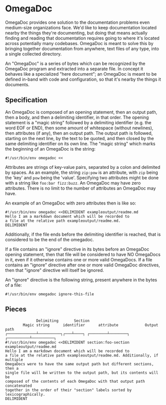 # OmegaDoc

<!--
All the OmegaDocs defined in this file should be ignored since they're mostly
nonesense. Thus this ignore directive at the top here.
#!/usr/bin/env omegadoc ignore-this-file
-->
OmegaDoc provides one solution to the documentation problems even medium-size
organizations face. We'd like to keep documentation located nearby the things
they're documenting, but doing that means actually finding and reading that
documentation requires going to where it's located across potentially many
codebases. OmegaDoc is meant to solve this by bringing together documentation
from anywhere, text files of any type, into a single collected directory.

An "OmegaDoc" is a series of bytes which can be recognized by the OmegaDoc
program and extracted into a separate file. In concept it behaves like a
specialized "here document"; an OmegaDoc is meant to be defined in-band with
code and configuration, so that it's nearby the things it documents.

Specification
-------------

An OmegaDoc is composed of an opening statement, then an output path, then a
body, and then a delimiting identifier, in that order. The opening statement is
a "magic string" followed by a delimiting identifier (e.g. the word EOF or
END), then some amount of whitespace (without newlines), then attributes (if any), then
an output path.  The output path is followed, starting on the next line, by the
text to be quoted, and then closed by the same delimiting identifier on its own
line. The "magic string" which marks the beginning of an OmegaDoc is the
string:

	#!/usr/bin/env omegadoc <<

Attributes are strings of key-value pairs, separated by a colon and delimited
by spaces. As an example, the string `zip:pow` is an attribute, with `zip`
being the 'key' and `pow` being the 'value'. Specifying two attributes might be
done with a string like `foo:bar fizz:buzz`. An OmegaDoc may have zero
attributes. There is no limit to the number of attributes an OmegaDoc may have.

An example of an OmegaDoc with zero attributes then is like so:

	#!/usr/bin/env omegadoc <<DELIMIDENT exampleoutput/readme.md
	Hello I am a markdown document which will be recorded to
	a file at the relative path exampleoutput/readme.md.
	DELIMIDENT

Additionally, if the file ends before the delimiting identifier is reached,
that is considered to be the end of the omegadoc.

If a file contains an "ignore" directive in its bytes before an OmegaDoc
opening statement, then that file will be considered to have NO OmegaDocs in
it, even if it otherwise contains one or more valid OmegaDocs. If a file
contains an "ignore" directive after one or more valid OmegaDoc directives,
then that "ignore" directive will itself be ignored.

An "ignore" directive is the following string, present anywhere in the bytes of
a file:

    #!/usr/bin/env omegadoc ignore-this-file

Pieces
------
```
			  Delimiting       Section
        Magic string      identifier      attribute            Output path
┌─────────────┴──────────┐┌───┴────┐ ┌────────┴────────┐ ┌──────────┴──────────┐
#!/usr/bin/env omegadoc <<DELIMIDENT section:foo-section exampleoutput/readme.md
Hello I am a markdown document which will be recorded to
a file at the relative path exampleoutput/readme.md. Additionally, if multiple
OmegaDocs were to have the same output path but different sections, then a
single file will be written to the output path, but its contents will be
composed of the contents of each OmegaDoc with that output path concatenated
together in the order of their "section" labels sorted by lexicographically.
DELIMIDENT
```
